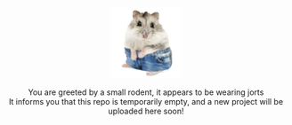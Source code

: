 <p align="center">
<img src='Rodent.png'>
</p>

<p align="center">
You are greeted by a small rodent, it appears to be wearing jorts<br>
It informs you that this repo is temporarily empty, and a new project will be uploaded here soon!
</p>


